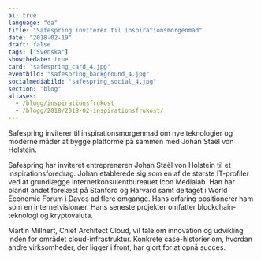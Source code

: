 ```yaml
---
ai: true
language: "da"
title: "Safespring inviterer til inspirationsmorgenmad"
date: "2018-02-19"
draft: false
tags: ["Svenska"]
showthedate: true
card: "safespring_card_4.jpg"
eventbild: "safespring_background_4.jpg"
socialmediabild: "safespring_social_4.jpg"
section: "blog"
aliases:
  - /blogg/inspirationsfrukost
  - /blogg/2018/2018-02-inspirationsfrukost/
---
```


Safespring inviterer til inspirationsmorgenmad om nye teknologier og moderne måder at bygge platforme på sammen med Johan Staël von Holstein.

Safespring har inviteret entreprenøren Johan Staël von Holstein til et inspirationsforedrag. Johan etablerede sig som en af de største IT-profiler ved at grundlægge internetkonsulentbureauet Icon Medialab. Han har blandt andet forelæst på Stanford og Harvard samt deltaget i World Economic Forum i Davos ad flere omgange. Hans erfaring positionerer ham som en internetvisionær. Hans seneste projekter omfatter blockchain-teknologi og kryptovaluta.

Martin Millnert, Chief Architect Cloud, vil tale om innovation og udvikling inden for området cloud-infrastruktur. Konkrete case-historier om, hvordan andre virksomheder, der ligger i front, har gjort for at opnå succes.
